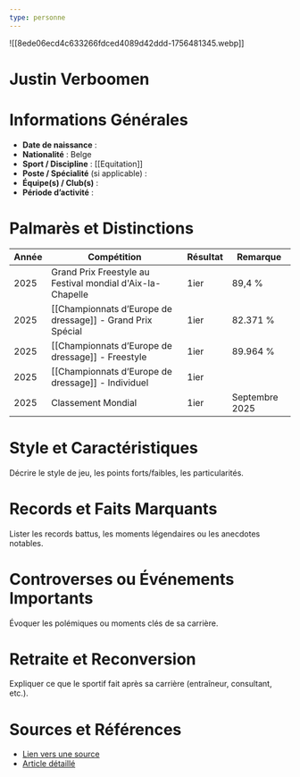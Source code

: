 ```yaml
---
type: personne
---
```

![[8ede06ecd4c633266fdced4089d42ddd-1756481345.webp]]
# Justin Verboomen

# Informations Générales
- **Date de naissance** :  
- **Nationalité** :  Belge
- **Sport / Discipline** : [[Equitation]] 
- **Poste / Spécialité** (si applicable) :  
- **Équipe(s) / Club(s)** :  
- **Période d’activité** :  

# Palmarès et Distinctions
| Année | Compétition                                                | Résultat | Remarque       |
| ----- | ---------------------------------------------------------- | -------- | -------------- |
| 2025  | Grand Prix Freestyle au Festival mondial d'Aix-la-Chapelle | 1ier     | 89,4 %         |
| 2025  | [[Championnats d’Europe de dressage]] - Grand Prix Spécial | 1ier     | 82.371 %       |
| 2025  | [[Championnats d’Europe de dressage]] - Freestyle          | 1ier     | 89.964 %       |
| 2025  | [[Championnats d’Europe de dressage]] - Individuel         | 1ier     |                |
| 2025  | Classement Mondial                                         | 1ier     | Septembre 2025 |

# Style et Caractéristiques
Décrire le style de jeu, les points forts/faibles, les particularités.

# Records et Faits Marquants
Lister les records battus, les moments légendaires ou les anecdotes notables.

# Controverses ou Événements Importants
Évoquer les polémiques ou moments clés de sa carrière.

# Retraite et Reconversion
Expliquer ce que le sportif fait après sa carrière (entraîneur, consultant, etc.).

# Sources et Références
- [Lien vers une source](#)
- [Article détaillé](#)
